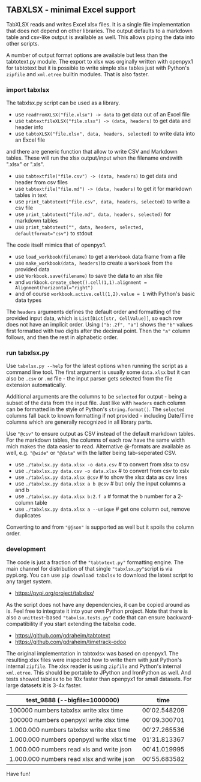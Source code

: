 
## TABXLSX - minimal Excel support

TabXLSX reads and writes Excel xlsx files. It is a single file implementation
that does not depend on other libraries. The output defaults to a markdown table 
and csv-like output is available as well. This allows piping the data into other scripts.

A number of output format options are available but less than the tabtotext.py module. 
The export to xlsx was orginally written with openpyx1 for tabtotext but it is possible 
to write simple xlsx tables just with Python's `zipfile` and  `xml.etree` builtin modules. 
That is also faster.

### import tabxlsx

The tabxlsx.py script can be used as a library.

* use `readFromXLSX("file.xlsx") -> data` to get data out of an Excel file
* use `tabtextfileXLSX("file.xlsx") -> (data, headers)` to get data and header info
* use `tabtoXLSX("file.xlsx", data, headers, selected)` to write data into an Excel file

and there are generic function that allow to write CSV and Markdown tables. These will
run the xlsx output/input when the filename endswith ".xlsx" or ".xls".

* use `tabtextfile("file.csv") -> (data, headers)` to get data and header from csv files
* use `tabtextfile("file.md") -> (data, headers)` to get it for markdown tables in text
* use `print_tabtotext("file.csv", data, headers, selected)` to write a csv file
* use `print_tabtotext("file.md", data, headers, selected)` for markdown tables
* use `print_tabtotext("", data, headers, selected, defaultformat="csv")` to stdout

The code itself mimics that of openpyx1. 
* use `load_workbook(filename)` to get a `Workbook` data frame from a file
* use `make_workbook(data, headers)`to create a `Workbook` from the provided data
* use `Workbook.save(filename)` to save the data to an xlsx file
* and `workbook.create_sheet().cell(1,1).alignment = Alignment(horizontal="right")`
* and of course `workbook.active.cell(1,2).value = 1` with Python's basic data types

The `headers` arguments defines the default order and formatting of the provided
input data, which is `List[Dict[str, CellValue]]`, so each row does not have an
implicit order. Using `["b:.2f", "a"]` shows the `"b"` values first formatted with
two digits after the decimal point. Then the `"a"` column follows, and then the rest 
in alphabetic order.

### run tabxlsx.py

Use `tabxlsx.py --help` for the latest options when running the script as a command
line tool. The first argument is usually some `data.xlsx` but it can also be `.csv`
or `.md` file - the input parser gets selected from the file extension automatically.

Additional arguments are the columns to be `selected` for output - being a subset of
the data from the input file. Just like with `headers` each column can be formatted
in the style of Python's `string.format()`. The `selected` columns fall back to known
formatting if not provided - including Date/Time columns which are generally
recognized in all library parts.

Use `"@csv"` to ensure output as CSV instead of the default markdown tables. For
the markdown tables, the columns of each row have the same width mich makes the
data easier to read. Alternative @-formats are available as well, e.g. `"@wide"`
or `"@data"` with the latter being tab-seperated CSV.

* use `./tabxlsx.py data.xlsx -o data.csv` # to convert from xlsx to csv
* use `./tabxlsx.py data.csv -o data.xlsx` # to convert from csv to xslx
* use `./tabxlsx.py data.xlsx @csv` # to show the xlsx data as csv lines
* use `./tabxlsx.py data.xlsx a b @csv` # but only the input columns a and b
* use `./tabxlsx.py data.xlsx b:2.f a` # format the b number for a 2-column table
* use `./tabxlsx.py data.xlsx a --unique` # get one column out, remove duplicates

Converting to and from `"@json"` is supported as well but it spoils the column order.


### development

The code is just a fraction of the `"tabtotext.py"` formatting engine. The main
channel for distribution of that single `"tabxlsx.py"`script is via pypi.org. You
can use `pip download tabxlsx` to download the latest script to any target system.

* https://pypi.org/project/tabxlsx/

As the script does not have any dependencies, it can be copied around as is. Feel
free to integrate it into your own Python project. Note that there is also a
`unittest`-based `"tabxlsx.tests.py"` code that can ensure backward-compatibility 
if you start extending the tabxlsx code.

* https://github.com/gdraheim/tabtotext
* https://github.com/gdraheim/timetrack-odoo

The original implementation in tabtoxlsx was based on openpyx1. The resulting xlsx
files were inspected how to write them with just Python's internal `zipfile`. The
xlsx reader is using `zipfile` and Python's internal `xml.etree`. This should be
portable to JPython and IronPython as well. And tests showed tabxlsx to be 10x
faster than openpyx1 for small datasets. For large datasets it is 3-4x faster.

| test_9888 (--bigfile=1000000) | time
| ----------------------------- | ----
| 100000 numbers tabxlsx write xlsx time | 00'02.548209
| 100000 numbers openpyxl write xlsx time | 00'09.300701
| 1.000.000 numbers tabxlsx write xlsx time  | 00'27.265536
| 1.000.000 numbers openpyxl write xlsx time | 01'31.813367
| 1.000.000 numbers read xls and write json | 00'41.019995
| 1.000.000 numbers read xlsx and write json | 00'55.683582


Have fun!










